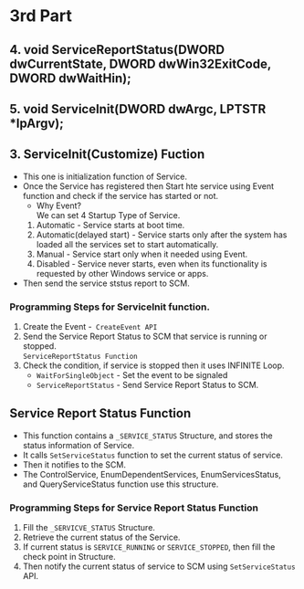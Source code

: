 # 3rd Part 
## 4. void ServiceReportStatus(DWORD dwCurrentState, DWORD dwWin32ExitCode, DWORD dwWaitHin);  
## 5. void ServiceInit(DWORD dwArgc, LPTSTR *lpArgv);  



## 3. ServiceInit(Customize) Fuction
- This one is initialization function of Service.  
- Once the Service has registered then Start hte service using Event function and check if the service has started or not.  
    * Why Event?  
    We can set 4 Startup Type of Service.  
    1. Automatic - Service starts at boot time.  
    2. Automatic(delayed start) - Service starts only after the system has loaded all the services set to start automatically.  
    3. Manual - Service start only when it needed using Event.  
    4. Disabled - Service never starts, even when its functionality is requested by other Windows service or apps.  
- Then send the service ststus report to SCM.   


### Programming Steps for ServiceInit function.
1. Create the Event -` CreateEvent API`  
2. Send the Service Report Status to SCM that service is running or stopped.  
    `ServiceReportStatus Function`  
3. Check the condition, if service is stopped then it uses INFINITE Loop.  
    - `WaitForSingleObject` - Set the event to be signaled   
    - `ServiceReportStatus` - Send Service Report Status to SCM. 



## Service Report Status Function  
- This function contains a `_SERVICE_STATUS` Structure, and stores the status information of Service.  
- It calls `SetServiceStatus` function to set the current status of service.  
- Then it notifies to the SCM.  
- The ControlService, EnumDependentServices, EnumServicesStatus, and QueryServiceStatus function use this structure.  


### Programming Steps for Service Report Status Function  
1. Fill the `_SERVICVE_STATUS` Structure.  
2. Retrieve the current status of the Service.  
3. If current status is `SERVICE_RUNNING` or `SERVICE_STOPPED`, then fill the check point in Structure.  
4. Then notify the current status of service to SCM using `SetServiceStatus` API.  

